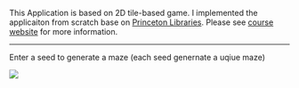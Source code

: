 This Application is based on 2D tile-based game. I implemented the applicaiton from scratch base on [Princeton Libraries](https://introcs.cs.princeton.edu/java/stdlib/javadoc/StdDraw.html). Please see [course website](https://sp18.datastructur.es/materials/proj/proj2/proj2) for more information.

------------------------------------------------------------------------------------------------------------------------

Enter a seed to generate a maze (each seed genernate a uqiue maze)

![](https://media.giphy.com/media/CZLPK3Ueb3i9aXtGLJ/giphy.gif)
